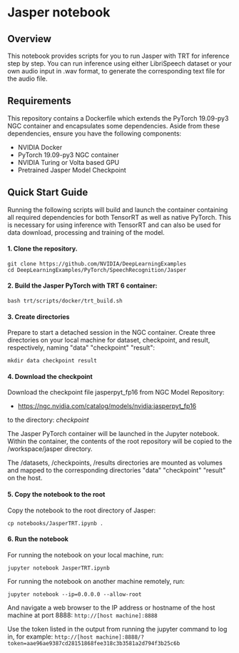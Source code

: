 # Jasper notebook

## Overview

This notebook provides scripts for you to run Jasper with TRT for inference step by step. You can run inference using either LibriSpeech dataset or your own audio input in .wav format, to generate the corresponding text file for the audio file.

## Requirements

This repository contains a Dockerfile which extends the PyTorch 19.09-py3 NGC container and encapsulates some dependencies. Aside from these dependencies, ensure you have the following components:

-    NVIDIA Docker
-    PyTorch 19.09-py3 NGC container
-    NVIDIA Turing or Volta based GPU
-    Pretrained Jasper Model Checkpoint

## Quick Start Guide

Running the following scripts will build and launch the container containing all required dependencies for both TensorRT as well as native PyTorch. This is necessary for using inference with TensorRT and can also be used for data download, processing and training of the model.

#### 1. Clone the repository.

```
git clone https://github.com/NVIDIA/DeepLearningExamples
cd DeepLearningExamples/PyTorch/SpeechRecognition/Jasper
```

#### 2. Build the Jasper PyTorch with TRT 6 container:

```
bash trt/scripts/docker/trt_build.sh
```

#### 3. Create directories
Prepare to start a detached session in the NGC container.
Create three directories on your local machine for dataset, checkpoint, and result, respectively, naming "data" "checkpoint" "result":

```
mkdir data checkpoint result
```

#### 4. Download the checkpoint
Download the checkpoint file jasperpyt_fp16 from NGC Model Repository:  
- https://ngc.nvidia.com/catalog/models/nvidia:jasperpyt_fp16

to the directory: _checkpoint_

The Jasper PyTorch container will be launched in the Jupyter notebook. Within the container, the contents of the root repository will be copied to the /workspace/jasper directory.

The /datasets, /checkpoints, /results directories are mounted as volumes and mapped to the corresponding directories "data" "checkpoint" "result" on the host.

#### 5. Copy the notebook to the root

Copy the notebook to the root directory of Jasper:

```
cp notebooks/JasperTRT.ipynb .
```

#### 6. Run the notebook
For running the notebook on your local machine, run:

```
jupyter notebook JasperTRT.ipynb
```

For running the notebook on another machine remotely, run:

```
jupyter notebook --ip=0.0.0.0 --allow-root
```

And navigate a web browser to the IP address or hostname of the host machine at port 8888: `http://[host machine]:8888`

Use the token listed in the output from running the jupyter command to log in, for example: `http://[host machine]:8888/?token=aae96ae9387cd28151868fee318c3b3581a2d794f3b25c6b`
